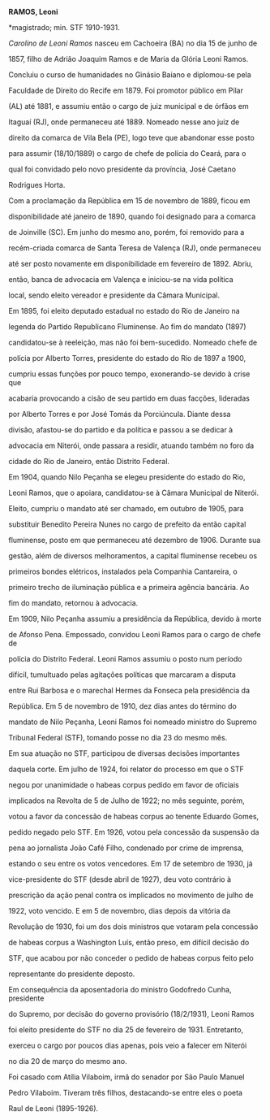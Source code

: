 **RAMOS, Leoni**



\*magistrado; min. STF 1910-1931.



*Carolino de Leoni Ramos* nasceu em Cachoeira (BA) no dia 15 de junho de

1857, filho de Adrião Joaquim Ramos e de Maria da Glória Leoni Ramos.



Concluiu o curso de humanidades no Ginásio Baiano e diplomou-se pela

Faculdade de Direito do Recife em 1879. Foi promotor público em Pilar

(AL) até 1881, e assumiu então o cargo de juiz municipal e de órfãos em

Itaguaí (RJ), onde permaneceu até 1889. Nomeado nesse ano juiz de

direito da comarca de Vila Bela (PE), logo teve que abandonar esse posto

para assumir (18/10/1889) o cargo de chefe de polícia do Ceará, para o

qual foi convidado pelo novo presidente da província, José Caetano

Rodrigues Horta.



Com a proclamação da República em 15 de novembro de 1889, ficou em

disponibilidade até janeiro de 1890, quando foi designado para a comarca

de Joinville (SC). Em junho do mesmo ano, porém, foi removido para a

recém-criada comarca de Santa Teresa de Valença (RJ), onde permaneceu

até ser posto novamente em disponibilidade em fevereiro de 1892. Abriu,

então, banca de advocacia em Valença e iniciou-se na vida política

local, sendo eleito vereador e presidente da Câmara Municipal.



Em 1895, foi eleito deputado estadual no estado do Rio de Janeiro na

legenda do Partido Republicano Fluminense. Ao fim do mandato (1897)

candidatou-se à reeleição, mas não foi bem-sucedido. Nomeado chefe de

polícia por Alberto Torres, presidente do estado do Rio de 1897 a 1900,

cumpriu essas funções por pouco tempo, exonerando-se devido à crise que

acabaria provocando a cisão de seu partido em duas facções, lideradas

por Alberto Torres e por José Tomás da Porciúncula. Diante dessa

divisão, afastou-se do partido e da política e passou a se dedicar à

advocacia em Niterói, onde passara a residir, atuando também no foro da

cidade do Rio de Janeiro, então Distrito Federal.



Em 1904, quando Nilo Peçanha se elegeu presidente do estado do Rio,

Leoni Ramos, que o apoiara, candidatou-se à Câmara Municipal de Niterói.

Eleito, cumpriu o mandato até ser chamado, em outubro de 1905, para

substituir Benedito Pereira Nunes no cargo de prefeito da então capital

fluminense, posto em que permaneceu até dezembro de 1906. Durante sua

gestão, além de diversos melhoramentos, a capital fluminense recebeu os

primeiros bondes elétricos, instalados pela Companhia Cantareira, o

primeiro trecho de iluminação pública e a primeira agência bancária. Ao

fim do mandato, retornou à advocacia.



Em 1909, Nilo Peçanha assumiu a presidência da República, devido à morte

de Afonso Pena. Empossado, convidou Leoni Ramos para o cargo de chefe de

polícia do Distrito Federal. Leoni Ramos assumiu o posto num período

difícil, tumultuado pelas agitações políticas que marcaram a disputa

entre Rui Barbosa e o marechal Hermes da Fonseca pela presidência da

República. Em 5 de novembro de 1910, dez dias antes do término do

mandato de Nilo Peçanha, Leoni Ramos foi nomeado ministro do Supremo

Tribunal Federal (STF), tomando posse no dia 23 do mesmo mês.



Em sua atuação no STF, participou de diversas decisões importantes

daquela corte. Em julho de 1924, foi relator do processo em que o STF

negou por unanimidade o habeas corpus pedido em favor de oficiais

implicados na Revolta de 5 de Julho de 1922; no mês seguinte, porém,

votou a favor da concessão de habeas corpus ao tenente Eduardo Gomes,

pedido negado pelo STF. Em 1926, votou pela concessão da suspensão da

pena ao jornalista João Café Filho, condenado por crime de imprensa,

estando o seu entre os votos vencedores. Em 17 de setembro de 1930, já

vice-presidente do STF (desde abril de 1927), deu voto contrário à

prescrição da ação penal contra os implicados no movimento de julho de

1922, voto vencido. E em 5 de novembro, dias depois da vitória da

Revolução de 1930, foi um dos dois ministros que votaram pela concessão

de habeas corpus a Washington Luís, então preso, em difícil decisão do

STF, que acabou por não conceder o pedido de habeas corpus feito pelo

representante do presidente deposto.



Em consequência da aposentadoria do ministro Godofredo Cunha, presidente

do Supremo, por decisão do governo provisório (18/2/1931), Leoni Ramos

foi eleito presidente do STF no dia 25 de fevereiro de 1931. Entretanto,

exerceu o cargo por poucos dias apenas, pois veio a falecer em Niterói

no dia 20 de março do mesmo ano.



Foi casado com Atília Vilaboim, irmã do senador por São Paulo Manuel

Pedro Vilaboim. Tiveram três filhos, destacando-se entre eles o poeta

Raul de Leoni (1895-1926).



